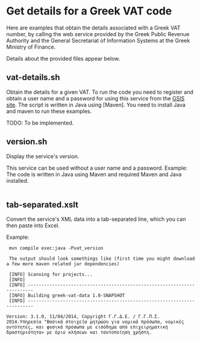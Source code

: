 # Get details for a Greek VAT code

Here are examples that obtain the details associated with
a Greek VAT number, by calling the web service provided by the Greek
Public Revenue Authority and the General Secretariat of Information
Systems at the Greek Ministry of Finance.

Details about the provided files appear below.

## vat-details.sh
Obtain the details for a given VAT.
To run the code you need to register and
obtain a user name and a password for
using this service from the
[GSIS site](https://www1.gsis.gr/webtax/wspublicreg).
The script is written in Java using [Maven]. You need to install Java and maven to run these examples.

TODO: To be implemented.

## version.sh
Display the service's version.

This service can be used without a user name and a password. Example:
The code is written in Java using Maven and required Maven and Java installed.

```

```

## tab-separated.xslt
Convert the service's XML data into a tab-separated line, which you
can then paste into Excel.

Example:
```
 mvn compile exec:java -Pvat_version
```

```
 The output should look somethings like (first time you might download a few more maven related jar dependencies)
 
 [INFO] Scanning for projects...
 [INFO]                                                                         
 [INFO] ------------------------------------------------------------------------
 [INFO] Building greek-vat-data 1.0-SNAPSHOT
 [INFO] ------------------------------------------------------------------------

Version: 3.1.0, 11/04/2014, Copyright Γ.Γ.Δ.Ε. / Γ.Γ.Π.Σ. 2014.Υπηρεσία "Βασικά στοιχεία μητρώου για νομικά πρόσωπα, νομικές οντότητες, και φυσικά πρόσωπα με εισόδημα από επιχειρηματική δραστηριότητα» με όριο κλήσεων και ταυτοποίηση χρήστη. 
```

